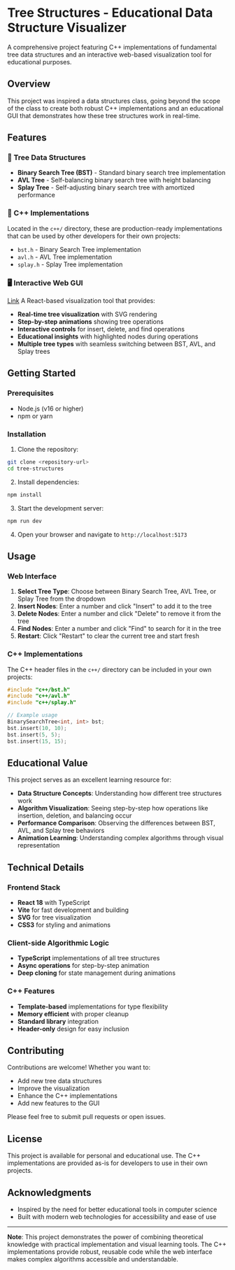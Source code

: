 # Tree Structures - Educational Data Structure Visualizer

A comprehensive project featuring C++ implementations of fundamental tree data structures and an interactive web-based visualization tool for educational purposes.

## Overview

This project was inspired a data structures class, going beyond the scope of the class to create both robust C++ implementations and an educational GUI that demonstrates how these tree structures work in real-time.

## Features

### 🌳 Tree Data Structures
- **Binary Search Tree (BST)** - Standard binary search tree implementation
- **AVL Tree** - Self-balancing binary search tree with height balancing
- **Splay Tree** - Self-adjusting binary search tree with amortized performance

### 🎯 C++ Implementations
Located in the `c++/` directory, these are production-ready implementations that can be used by other developers for their own projects:

- `bst.h` - Binary Search Tree implementation
- `avl.h` - AVL Tree implementation  
- `splay.h` - Splay Tree implementation

### 🖥️ Interactive Web GUI
[Link](https://cpp-data-structures.vercel.app)
A React-based visualization tool that provides:

- **Real-time tree visualization** with SVG rendering
- **Step-by-step animations** showing tree operations
- **Interactive controls** for insert, delete, and find operations
- **Educational insights** with highlighted nodes during operations
- **Multiple tree types** with seamless switching between BST, AVL, and Splay trees

## Getting Started

### Prerequisites
- Node.js (v16 or higher)
- npm or yarn

### Installation

1. Clone the repository:
```bash
git clone <repository-url>
cd tree-structures
```

2. Install dependencies:
```bash
npm install
```

3. Start the development server:
```bash
npm run dev
```

4. Open your browser and navigate to `http://localhost:5173`

## Usage

### Web Interface
1. **Select Tree Type**: Choose between Binary Search Tree, AVL Tree, or Splay Tree from the dropdown
2. **Insert Nodes**: Enter a number and click "Insert" to add it to the tree
3. **Delete Nodes**: Enter a number and click "Delete" to remove it from the tree
4. **Find Nodes**: Enter a number and click "Find" to search for it in the tree
5. **Restart**: Click "Restart" to clear the current tree and start fresh

### C++ Implementations
The C++ header files in the `c++/` directory can be included in your own projects:

```cpp
#include "c++/bst.h"
#include "c++/avl.h"
#include "c++/splay.h"

// Example usage
BinarySearchTree<int, int> bst;
bst.insert(10, 10);
bst.insert(5, 5);
bst.insert(15, 15);
```

## Educational Value

This project serves as an excellent learning resource for:

- **Data Structure Concepts**: Understanding how different tree structures work
- **Algorithm Visualization**: Seeing step-by-step how operations like insertion, deletion, and balancing occur
- **Performance Comparison**: Observing the differences between BST, AVL, and Splay tree behaviors
- **Animation Learning**: Understanding complex algorithms through visual representation

## Technical Details

### Frontend Stack
- **React 18** with TypeScript
- **Vite** for fast development and building
- **SVG** for tree visualization
- **CSS3** for styling and animations

### Client-side Algorithmic Logic
- **TypeScript** implementations of all tree structures
- **Async operations** for step-by-step animation
- **Deep cloning** for state management during animations

### C++ Features
- **Template-based** implementations for type flexibility
- **Memory efficient** with proper cleanup
- **Standard library** integration
- **Header-only** design for easy inclusion

## Contributing

Contributions are welcome! Whether you want to:
- Add new tree data structures
- Improve the visualization
- Enhance the C++ implementations
- Add new features to the GUI

Please feel free to submit pull requests or open issues.

## License

This project is available for personal and educational use. The C++ implementations are provided as-is for developers to use in their own projects.

## Acknowledgments

- Inspired by the need for better educational tools in computer science
- Built with modern web technologies for accessibility and ease of use

---

**Note**: This project demonstrates the power of combining theoretical knowledge with practical implementation and visual learning tools. The C++ implementations provide robust, reusable code while the web interface makes complex algorithms accessible and understandable.
